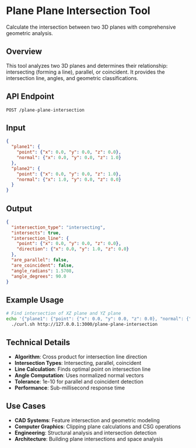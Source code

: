 # Plane Plane Intersection Tool

Calculate the intersection between two 3D planes with comprehensive geometric analysis.

## Overview

This tool analyzes two 3D planes and determines their relationship: intersecting (forming a line), parallel, or coincident. It provides the intersection line, angles, and geometric classifications.

## API Endpoint

```
POST /plane-plane-intersection
```

## Input

```json
{
  "plane1": {
    "point": {"x": 0.0, "y": 0.0, "z": 0.0},
    "normal": {"x": 0.0, "y": 0.0, "z": 1.0}
  },
  "plane2": {
    "point": {"x": 0.0, "y": 0.0, "z": 1.0},
    "normal": {"x": 1.0, "y": 0.0, "z": 0.0}
  }
}
```

## Output

```json
{
  "intersection_type": "intersecting",
  "intersects": true,
  "intersection_line": {
    "point": {"x": 0.0, "y": 0.0, "z": 0.0},
    "direction": {"x": 0.0, "y": 1.0, "z": 0.0}
  },
  "are_parallel": false,
  "are_coincident": false,
  "angle_radians": 1.5708,
  "angle_degrees": 90.0
}
```

## Example Usage

```bash
# Find intersection of XZ plane and YZ plane
echo '{"plane1": {"point": {"x": 0.0, "y": 0.0, "z": 0.0}, "normal": {"x": 0.0, "y": 0.0, "z": 1.0}}, "plane2": {"point": {"x": 0.0, "y": 0.0, "z": 1.0}, "normal": {"x": 1.0, "y": 0.0, "z": 0.0}}}' | \
  ./curl.sh http://127.0.0.1:3000/plane-plane-intersection
```

## Technical Details

- **Algorithm**: Cross product for intersection line direction
- **Intersection Types**: Intersecting, parallel, coincident
- **Line Calculation**: Finds optimal point on intersection line
- **Angle Computation**: Uses normalized normal vectors
- **Tolerance**: 1e-10 for parallel and coincident detection
- **Performance**: Sub-millisecond response time

## Use Cases

- **CAD Systems**: Feature intersection and geometric modeling
- **Computer Graphics**: Clipping plane calculations and CSG operations
- **Engineering**: Structural analysis and intersection detection
- **Architecture**: Building plane intersections and space analysis
